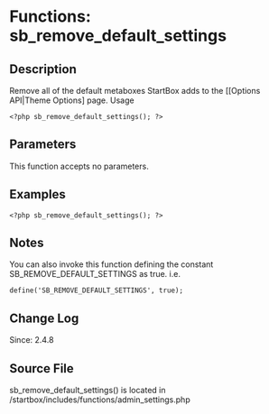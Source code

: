 # Functions: sb_remove_default_settings

## Description

Remove all of the default metaboxes StartBox adds to the [[Options API|Theme Options] page.
Usage

	<?php sb_remove_default_settings(); ?>

## Parameters

This function accepts no parameters.

## Examples

	<?php sb_remove_default_settings(); ?>

## Notes

You can also invoke this function defining the constant SB_REMOVE_DEFAULT_SETTINGS as true. i.e.

	define('SB_REMOVE_DEFAULT_SETTINGS', true); 

## Change Log

Since: 2.4.8

## Source File

sb_remove_default_settings() is located in /startbox/includes/functions/admin_settings.php 